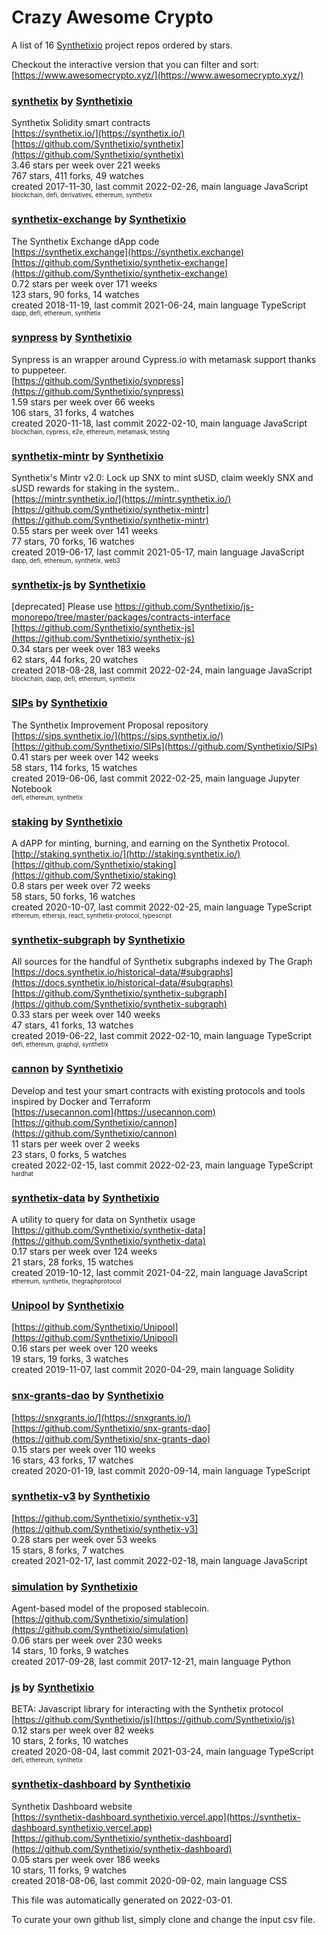 # Crazy Awesome Crypto
A list of 16 [Synthetixio](https://github.com/Synthetixio) project repos ordered by stars.  

Checkout the interactive version that you can filter and sort: 
[https://www.awesomecrypto.xyz/](https://www.awesomecrypto.xyz/)  


### [synthetix](https://github.com/Synthetixio/synthetix) by [Synthetixio](https://github.com/Synthetixio)  
Synthetix Solidity smart contracts  
[https://synthetix.io/](https://synthetix.io/)  
[https://github.com/Synthetixio/synthetix](https://github.com/Synthetixio/synthetix)  
3.46 stars per week over 221 weeks  
767 stars, 411 forks, 49 watches  
created 2017-11-30, last commit 2022-02-26, main language JavaScript  
<sub><sup>blockchain, defi, derivatives, ethereum, synthetix</sup></sub>


### [synthetix-exchange](https://github.com/Synthetixio/synthetix-exchange) by [Synthetixio](https://github.com/Synthetixio)  
The Synthetix Exchange dApp code  
[https://synthetix.exchange](https://synthetix.exchange)  
[https://github.com/Synthetixio/synthetix-exchange](https://github.com/Synthetixio/synthetix-exchange)  
0.72 stars per week over 171 weeks  
123 stars, 90 forks, 14 watches  
created 2018-11-19, last commit 2021-06-24, main language TypeScript  
<sub><sup>dapp, defi, ethereum, synthetix</sup></sub>


### [synpress](https://github.com/Synthetixio/synpress) by [Synthetixio](https://github.com/Synthetixio)  
Synpress is an wrapper around Cypress.io with metamask support thanks to puppeteer.  
[https://github.com/Synthetixio/synpress](https://github.com/Synthetixio/synpress)  
1.59 stars per week over 66 weeks  
106 stars, 31 forks, 4 watches  
created 2020-11-18, last commit 2022-02-10, main language JavaScript  
<sub><sup>blockchain, cypress, e2e, ethereum, metamask, testing</sup></sub>


### [synthetix-mintr](https://github.com/Synthetixio/synthetix-mintr) by [Synthetixio](https://github.com/Synthetixio)  
Synthetix's Mintr v2.0: Lock up SNX to mint sUSD, claim weekly SNX and sUSD rewards for staking in the system..  
[https://mintr.synthetix.io/](https://mintr.synthetix.io/)  
[https://github.com/Synthetixio/synthetix-mintr](https://github.com/Synthetixio/synthetix-mintr)  
0.55 stars per week over 141 weeks  
77 stars, 70 forks, 16 watches  
created 2019-06-17, last commit 2021-05-17, main language JavaScript  
<sub><sup>dapp, defi, ethereum, synthetix, web3</sup></sub>


### [synthetix-js](https://github.com/Synthetixio/synthetix-js) by [Synthetixio](https://github.com/Synthetixio)  
[deprecated] Please use https://github.com/Synthetixio/js-monorepo/tree/master/packages/contracts-interface  
[https://github.com/Synthetixio/synthetix-js](https://github.com/Synthetixio/synthetix-js)  
0.34 stars per week over 183 weeks  
62 stars, 44 forks, 20 watches  
created 2018-08-28, last commit 2022-02-24, main language JavaScript  
<sub><sup>blockchain, dapp, defi, ethereum, synthetix</sup></sub>


### [SIPs](https://github.com/Synthetixio/SIPs) by [Synthetixio](https://github.com/Synthetixio)  
The Synthetix Improvement Proposal repository  
[https://sips.synthetix.io/](https://sips.synthetix.io/)  
[https://github.com/Synthetixio/SIPs](https://github.com/Synthetixio/SIPs)  
0.41 stars per week over 142 weeks  
58 stars, 114 forks, 15 watches  
created 2019-06-06, last commit 2022-02-25, main language Jupyter Notebook  
<sub><sup>defi, ethereum, synthetix</sup></sub>


### [staking](https://github.com/Synthetixio/staking) by [Synthetixio](https://github.com/Synthetixio)  
A dAPP for minting, burning, and earning on the Synthetix Protocol.   
[http://staking.synthetix.io/](http://staking.synthetix.io/)  
[https://github.com/Synthetixio/staking](https://github.com/Synthetixio/staking)  
0.8 stars per week over 72 weeks  
58 stars, 50 forks, 16 watches  
created 2020-10-07, last commit 2022-02-25, main language TypeScript  
<sub><sup>ethereum, ethersjs, react, synthetix-protocol, typescript</sup></sub>


### [synthetix-subgraph](https://github.com/Synthetixio/synthetix-subgraph) by [Synthetixio](https://github.com/Synthetixio)  
All sources for the handful of Synthetix subgraphs indexed by The Graph  
[https://docs.synthetix.io/historical-data/#subgraphs](https://docs.synthetix.io/historical-data/#subgraphs)  
[https://github.com/Synthetixio/synthetix-subgraph](https://github.com/Synthetixio/synthetix-subgraph)  
0.33 stars per week over 140 weeks  
47 stars, 41 forks, 13 watches  
created 2019-06-22, last commit 2022-02-10, main language TypeScript  
<sub><sup>defi, ethereum, graphql, synthetix</sup></sub>


### [cannon](https://github.com/Synthetixio/cannon) by [Synthetixio](https://github.com/Synthetixio)  
Develop and test your smart contracts with existing protocols and tools inspired by Docker and Terraform  
[https://usecannon.com](https://usecannon.com)  
[https://github.com/Synthetixio/cannon](https://github.com/Synthetixio/cannon)  
11 stars per week over 2 weeks  
23 stars, 0 forks, 5 watches  
created 2022-02-15, last commit 2022-02-23, main language TypeScript  
<sub><sup>hardhat</sup></sub>


### [synthetix-data](https://github.com/Synthetixio/synthetix-data) by [Synthetixio](https://github.com/Synthetixio)  
A utility to query for data on Synthetix usage  
[https://github.com/Synthetixio/synthetix-data](https://github.com/Synthetixio/synthetix-data)  
0.17 stars per week over 124 weeks  
21 stars, 28 forks, 15 watches  
created 2019-10-12, last commit 2021-04-22, main language JavaScript  
<sub><sup>ethereum, synthetix, thegraphprotocol</sup></sub>


### [Unipool](https://github.com/Synthetixio/Unipool) by [Synthetixio](https://github.com/Synthetixio)  
  
[https://github.com/Synthetixio/Unipool](https://github.com/Synthetixio/Unipool)  
0.16 stars per week over 120 weeks  
19 stars, 19 forks, 3 watches  
created 2019-11-07, last commit 2020-04-29, main language Solidity  


### [snx-grants-dao](https://github.com/Synthetixio/snx-grants-dao) by [Synthetixio](https://github.com/Synthetixio)  
  
[https://snxgrants.io/](https://snxgrants.io/)  
[https://github.com/Synthetixio/snx-grants-dao](https://github.com/Synthetixio/snx-grants-dao)  
0.15 stars per week over 110 weeks  
16 stars, 43 forks, 17 watches  
created 2020-01-19, last commit 2020-09-14, main language TypeScript  


### [synthetix-v3](https://github.com/Synthetixio/synthetix-v3) by [Synthetixio](https://github.com/Synthetixio)  
  
[https://github.com/Synthetixio/synthetix-v3](https://github.com/Synthetixio/synthetix-v3)  
0.28 stars per week over 53 weeks  
15 stars, 8 forks, 7 watches  
created 2021-02-17, last commit 2022-02-18, main language JavaScript  


### [simulation](https://github.com/Synthetixio/simulation) by [Synthetixio](https://github.com/Synthetixio)  
Agent-based model of the proposed stablecoin.  
[https://github.com/Synthetixio/simulation](https://github.com/Synthetixio/simulation)  
0.06 stars per week over 230 weeks  
14 stars, 10 forks, 9 watches  
created 2017-09-28, last commit 2017-12-21, main language Python  


### [js](https://github.com/Synthetixio/js) by [Synthetixio](https://github.com/Synthetixio)  
BETA: Javascript library for interacting with the Synthetix protocol  
[https://github.com/Synthetixio/js](https://github.com/Synthetixio/js)  
0.12 stars per week over 82 weeks  
10 stars, 2 forks, 10 watches  
created 2020-08-04, last commit 2021-03-24, main language TypeScript  
<sub><sup>defi, ethereum, synthetix</sup></sub>


### [synthetix-dashboard](https://github.com/Synthetixio/synthetix-dashboard) by [Synthetixio](https://github.com/Synthetixio)  
Synthetix Dashboard website  
[https://synthetix-dashboard.synthetixio.vercel.app](https://synthetix-dashboard.synthetixio.vercel.app)  
[https://github.com/Synthetixio/synthetix-dashboard](https://github.com/Synthetixio/synthetix-dashboard)  
0.05 stars per week over 186 weeks  
10 stars, 11 forks, 9 watches  
created 2018-08-06, last commit 2020-09-02, main language CSS  


This file was automatically generated on 2022-03-01.  

To curate your own github list, simply clone and change the input csv file.  